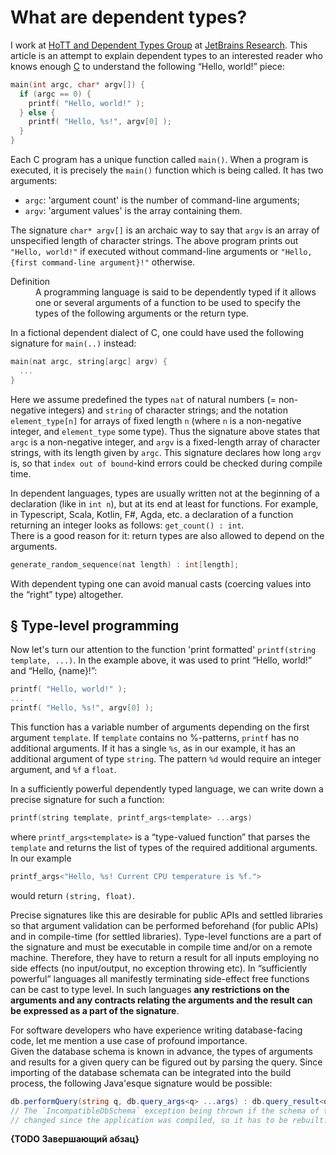 What are dependent types?
=========================

I work at [HoTT and Dependent Types Group](https://research.jetbrains.org/groups/group-for-dependent-types-and-hott) at [JetBrains Research](https://research.jetbrains.org/). This article is an attempt to explain dependent types to an interested reader who knows enough [C](https://en.wikipedia.org/wiki/C_(programming_language)) to understand the following “Hello, world!” piece:

```c
main(int argc, char* argv[]) {
  if (argc == 0) {
    printf( "Hello, world!" ); 
  } else {
    printf( "Hello, %s!", argv[0] );
  }
}
```

Each C program has a unique function called `main()`. When a program is executed, it is precisely the `main()` function which is being called. It has two arguments:
* `argc`: 'argument count' is the number of command-line arguments; 
* `argv`: 'argument values' is the array containing them.

The signature `char* argv[]` is an archaic way to say that `argv` is an array of unspecified length of character strings. The above program prints out `"Hello, world!"` if executed without command-line arguments or `"Hello, {first command-line argument}!"` otherwise.

<dl><dt>Definition</dt>
  <dd>A programming language is said to be dependently typed if it allows one or several arguments of a function to be used to specify the types of the following arguments or the return type.</dd>
</dl>

In a fictional dependent dialect of C, one could have used the following signature for `main(..)` instead:
```cpp
main(nat argc, string[argc] argv) {
  ...
}
```

Here we assume predefined the types `nat` of natural numbers (= non-negative integers) and `string` of character strings; and the notation `element_type[n]` for arrays of fixed length `n` (where `n` is a non-negative integer, and `element_type` some type). Thus the signature above states that `argc` is a non-negative integer, and `argv` is a fixed-length array of character strings, with its length given by `argc`. This signature declares how long `argv` is, so that `index out of bound`-kind errors could be checked during compile time.

In dependent languages, types are usually written not at the beginning of a declaration (like in `int n`), but at its end at least for functions. For example, in Typescript, Scala, Kotlin, F#, Agda, etc. a declaration of a function returning an integer looks as follows: `get_count() : int`.  
There is a good reason for it: return types are also allowed to depend on the arguments.

```c
generate_random_sequence(nat length) : int[length];
```

With dependent typing one can avoid manual casts (coercing values into the “right” type) altogether.

§ Type-level programming
------------------------

Now let's turn our attention to the function 'print formatted' `printf(string template, ...)`. In the example above, it was used to print “Hello, world!” and “Hello, {name}!”:
```c
printf( "Hello, world!" ); 
...
printf( "Hello, %s!", argv[0] );
```

This function has a variable number of arguments depending on the first argument `template`. If `template` contains no %-patterns, `printf` has no additional arguments. If it has a single `%s`, as in our example, it has an additional argument of type `string`. The pattern `%d` would require an integer argument, and `%f` a `float`.

In a sufficiently powerful dependently typed language, we can write down a precise signature for such a function:
```c
printf(string template, printf_args<template> ...args)
```

where `printf_args<template>` is a “type-valued function” that parses the `template` and returns the list of types of the required additional arguments. In our example
```cpp
printf_args<"Hello, %s! Current CPU temperature is %f.">
```
would return `(string, float)`.

Precise signatures like this are desirable for public APIs and settled libraries so that argument validation can be performed beforehand (for public APIs) and in compile-time (for settled libraries). Type-level functions are a part of the signature and must be executable in compile time and/or on a remote machine. Therefore, they have to return a result for all inputs employing no side effects (no input/output, no exception throwing etc). In “sufficiently powerful” languages all manifestly terminating side-effect free functions can be cast to type level. In such languages **any restrictions on the arguments and any contracts relating the arguments and the result can be expressed as a part of the signature**.

For software developers who have experience writing database-facing code, let me mention a use case of profound importance.  
Given the database schema is known in advance, the types of arguments and results for a given query can be figured out by parsing the query. Since importing of the database schemata can be integrated into the build process, the following Java'esque signature would be possible:
```C#
db.performQuery(string q, db.query_args<q> ...args) : db.query_result<q> throws IncompatibleDbSchemaException
// The `IncompatibleDbSchema` exception being thrown if the schema of the database
// changed since the application was compiled, so it has to be rebuilt.
```

**{TODO Завершающий абзац}**
